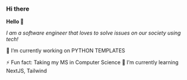 ### Hi there 
**Hello 👋**

_I am a software engineer that loves to solve issues on our society using tech!_

🔭 I’m currently working on PYTHON TEMPLATES

⚡ Fun fact: Taking my MS in Computer Science
🌱 I’m currently learning NextJS, Tailwind
<!--
**RadySonabu/RadySonabu** is a ✨ _special_ ✨ repository because its `README.md` (this file) appears on your GitHub profile.

Here are some ideas to get you started:

- 🌱 I’m currently learning ...
- 👯 I’m looking to collaborate on ...
- 🤔 I’m looking for help with ...
- 💬 Ask me about ...
- 📫 How to reach me: ...

- ⚡ Fun fact: ...
-->

